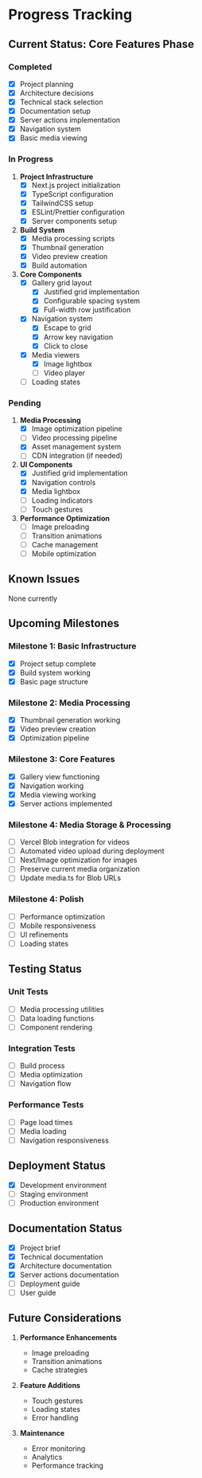 # Progress Tracking

## Current Status: Core Features Phase

### Completed
- [x] Project planning
- [x] Architecture decisions
- [x] Technical stack selection
- [x] Documentation setup
- [x] Server actions implementation
- [x] Navigation system
- [x] Basic media viewing

### In Progress
1. **Project Infrastructure**
   - [x] Next.js project initialization
   - [x] TypeScript configuration
   - [x] TailwindCSS setup
   - [x] ESLint/Prettier configuration
   - [x] Server components setup

2. **Build System**
   - [x] Media processing scripts
   - [x] Thumbnail generation
   - [x] Video preview creation
   - [x] Build automation

3. **Core Components**
   - [x] Gallery grid layout
     - [x] Justified grid implementation
     - [x] Configurable spacing system
     - [x] Full-width row justification
   - [x] Navigation system
     - [x] Escape to grid
     - [x] Arrow key navigation
     - [x] Click to close
   - [x] Media viewers
     - [x] Image lightbox
     - [ ] Video player
   - [ ] Loading states

### Pending
1. **Media Processing**
   - [x] Image optimization pipeline
   - [ ] Video processing pipeline
   - [x] Asset management system
   - [ ] CDN integration (if needed)

2. **UI Components**
   - [x] Justified grid implementation
   - [x] Navigation controls
   - [x] Media lightbox
   - [ ] Loading indicators
   - [ ] Touch gestures

3. **Performance Optimization**
   - [ ] Image preloading
   - [ ] Transition animations
   - [ ] Cache management
   - [ ] Mobile optimization

## Known Issues
None currently

## Upcoming Milestones

### Milestone 1: Basic Infrastructure
- [x] Project setup complete
- [x] Build system working
- [x] Basic page structure

### Milestone 2: Media Processing
- [x] Thumbnail generation working
- [x] Video preview creation
- [x] Optimization pipeline

### Milestone 3: Core Features
- [x] Gallery view functioning
- [x] Navigation working
- [x] Media viewing working
- [x] Server actions implemented

### Milestone 4: Media Storage & Processing
- [ ] Vercel Blob integration for videos
- [ ] Automated video upload during deployment
- [ ] Next/Image optimization for images
- [ ] Preserve current media organization
- [ ] Update media.ts for Blob URLs

### Milestone 4: Polish
- [ ] Performance optimization
- [ ] Mobile responsiveness
- [ ] UI refinements
- [ ] Loading states

## Testing Status

### Unit Tests
- [ ] Media processing utilities
- [ ] Data loading functions
- [ ] Component rendering

### Integration Tests
- [ ] Build process
- [ ] Media optimization
- [ ] Navigation flow

### Performance Tests
- [ ] Page load times
- [ ] Media loading
- [ ] Navigation responsiveness

## Deployment Status
- [x] Development environment
- [ ] Staging environment
- [ ] Production environment

## Documentation Status
- [x] Project brief
- [x] Technical documentation
- [x] Architecture documentation
- [x] Server actions documentation
- [ ] Deployment guide
- [ ] User guide

## Future Considerations
1. **Performance Enhancements**
   - Image preloading
   - Transition animations
   - Cache strategies

2. **Feature Additions**
   - Touch gestures
   - Loading states
   - Error handling

3. **Maintenance**
   - Error monitoring
   - Analytics
   - Performance tracking
